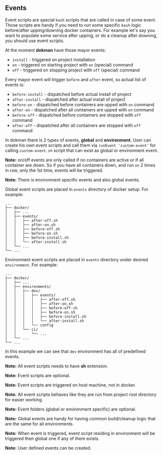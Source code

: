 Events
------

Event scripts are special `bash` scripts that are called in case of some event. Those
scripts are handy if you need to run some specific `bash` logic before/after upping/downing
docker containers. For example let's say you want to populate some service after upping,
or do a cleanup after downing, you should use event scripts.

At the moment **dokman** have those mayor events:
- `install` - triggered on project installation
- `on` - triggered on starting project with `on` (special) command 
- `off` - triggered on stopping project with `off` (special) command

Every mayor event will trigger `before` and `after` event, so actual list of events is:
- `before-install` - dispatched before actual install of project
- `after-install` - dispatched after actual install of project
- `before-on` - dispatched before containers are upped with `on` command
- `after-on` - dispatched after all containers are upped with `on` command
- `before-off` - dispatched before containers are stopped with `off` command
- `after-off` - dispatched after all containers are stopped with `off` command

In dokman there is 2 types of events, **global** and **environment**. User can create his
own event scripts and call them via `runEvent 'custom-event'` for calling `custom-event.sh` script 
that can exist as global or environment event.

**Note:** on/off events are only called if no containers are active or if all container are down. 
So if you have all containers down, and run `on` 2 times in row, only the 1st time, events will be triggered.

**Note:** There is environment specific events and also global events.

Global event scripts are placed in `events` directory of docker setup. For example:

```text
...
├── docker/
│   ├── ...
│   ├── events/
│   │   ├── after-off.sh
│   │   ├── after-on.sh
│   │   ├── before-off.sh
│   │   ├── before-on.sh
│   │   ├── before-install.sh
│   │   └── after-install.sh
│   └── ...
└── ...
```

Environment event scripts are placed in `events` directory under desired `environment`. For example:

```text
...
├── docker/
│   ├── ...
│   ├── environments/
│   │   ├── dev/
│   │   │   ├── events/
│   │   │   │   ├── after-off.sh
│   │   │   │   ├── after-on.sh
│   │   │   │   ├── before-off.sh
│   │   │   │   ├── before-on.sh
│   │   │   │   ├── before-install.sh
│   │   │   │   └── after-install.sh
│   │   │   └── config
│   │   └── ci/
│   │       └── ...
│   └── ...
└── ...
```

In this example we can see that `dev` environment has all of predefined events.

**Note:** All event scripts needs to have **sh** extension.

**Note:** Event scripts are optional.

**Note:** Event scripts are triggered on host machine, not in docker.

**Note:** All event scripts behaves like they are run from project root directory for easier working.

**Note:** Event folders (global or environment specific) are optional.

**Note:** Global events are handy for having common build/cleanup logic that are the same for all environments.

**Note:** When event is triggered, event script residing in environment will be triggered then global one if any of them
exists.

**Note:** User defined events can be created.
